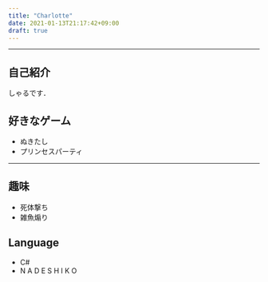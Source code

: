 ```yaml
---
title: "Charlotte"
date: 2021-01-13T21:17:42+09:00
draft: true
---
```


---
## 自己紹介
しゃるです．

## 好きなゲーム
- ぬきたし
- プリンセスパーティ

---
## 趣味
- 死体撃ち
- 雑魚煽り
## Language
- C#
- N A D E S H I K O